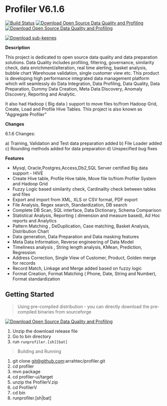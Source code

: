 Profiler V6.1.6
===========

[![Build Status](https://drone.io/github.com/arrahtec/profiler/status.png)](https://drone.io/github.com/arrahtec/profiler/latest)   [![Download Open Source Data Quality and Profiling](https://img.shields.io/sourceforge/dm/dataquality.svg)](https://sourceforge.net/projects/dataquality/files/latest/download)   [![Download Open Source Data Quality and Profiling](https://img.shields.io/sourceforge/dw/dataquality.svg)](https://sourceforge.net/projects/dataquality/files/latest/download)

[![Download sub-keenes](https://a.fsdn.com/con/app/sf-download-button)](https://sourceforge.net/projects/dataquality/files/latest/download)

**Description**

This project is dedicated to open source data quality and data preparation solutions. Data Quality includes profiling, filtering, governance, similarity check, data enrichment/alteration, real time alerting, basket analysis, bubble chart Warehouse validation, single customer view etc.
This product is developing high performance integrated data management platform which will seamlessly do Data Integration, Data Profiling, Data Quality, Data Preparation, Dummy Data Creation, Meta Data Discovery, Anomaly Discovery, Reporting and Analytic.

It also had Hadoop ( Big data ) support to move files to/from Hadoop Grid, Create, Load and Profile Hive Tables. This project is also known as "Aggregate Profiler"

**Changes**

6.1.6 Changes:

a) Training, Validation and Test data preparation added
b) File Loader added
c) Rounding methods added for data preparation
d) Unspecified bug fixes


**Features**

- Mysql, Oracle,Postgres,Access,Db2,SQL Server certified Big data support - HIVE
- Create Hive table, Profile Hive table, Move file to/from Profiler System and Hadoop Grid
- Fuzzy Logic based similarity check, Cardinailty check between tables and files
- Export and import from XML, XLS or CSV format, PDF export
- File Analysis, Regex search, Standardization, DB search
- Complete DB Scan, SQL interface, Data Dictionary, Schema Comparison
- Statistical Analysis, Reporting ( dimension and measure based), Ad Hoc reports and Analytics
- Pattern Matching , DeDuplication, Case matching, Basket Analysis, Distribution Chart
- Data generation, Data Preparation and Data masking features
- Meta Data Information, Reverse engineering of Data Model
- Timeliness analysis , String length analysis, KMean, Prediction, Regression
- Address Correction, Single View of Customer, Product, Golden merge for records
- Record Match, Linkage and Merge added based on fuzzy logic
- Format Creation, Format Matching ( Phone, Date, String and Number), Format standardization


Getting Started
---------------

>Using pre-compiled distribution - you can directly download the pre-compiled binaries from sourceforge

[![Download Open Source Data Quality and Profiling](https://a.fsdn.com/con/app/sf-download-button)](https://sourceforge.net/projects/dataquality/files/latest/download)

1. Unzip the download release file
2. Go to bin directory
3. run `runprofiler.[sh][bat]`


>Building and Running

1. git clone git@github.com:arrahtec/profiler.git
2. cd profiler
3. mvn package
4. cd profiler-ui/target
5. unzip the ProfilerV<version>.zip
6. cd ProfilerV<version>
7. cd bin
8. runprofiler.[sh|bat]





